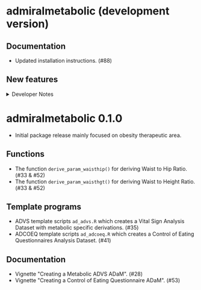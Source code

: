 # admiralmetabolic (development version)

## Documentation

- Updated installation instructions. (#88)

## New features

<details>
<summary>Developer Notes</summary>

- Activated automatic version bumping CICD workflow. (#98)

- Removed `vs_metabolic`, `qs_metabolic` and `dm_metabolic` test data from the package and referenced them from the {pharmaversesdtm} package. (#95)

- Added badges (#97)

</details>

# admiralmetabolic 0.1.0

- Initial package release mainly focused on obesity therapeutic area.

## Functions

- The function `derive_param_waisthip()` for deriving Waist to Hip Ratio. (#33 &  #52)
- The function `derive_param_waisthgt()` for deriving Waist to Height Ratio. (#33 & #52)

## Template programs

- ADVS template scripts `ad_advs.R` which creates a Vital Sign Analysis Dataset with metabolic specific derivations. (#35)
- ADCOEQ template scripts `ad_adcoeq.R` which creates a Control of Eating Questionnaires Analysis Dataset. (#41)

## Documentation

- Vignette "Creating a Metabolic ADVS ADaM". (#28) 
- Vignette "Creating a Control of Eating Questionnaire ADaM". (#53)

